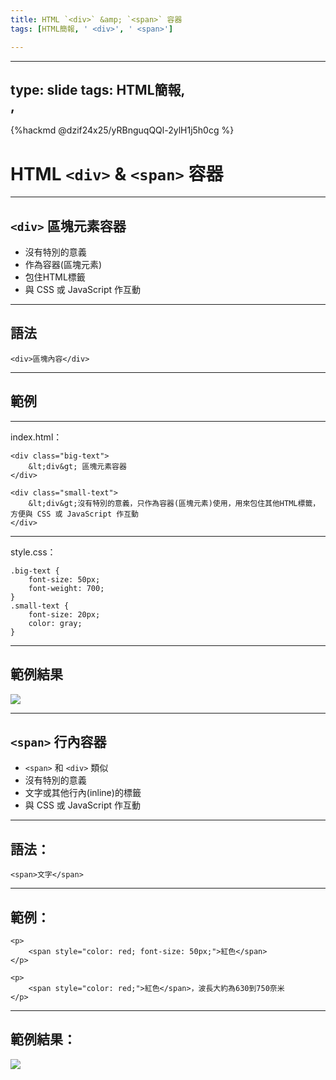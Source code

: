 ```yaml
---
title: HTML `<div>` &amp; `<span>` 容器
tags: [HTML簡報, ' <div>', ' <span>']

---
```


---
type: slide
tags: HTML簡報, <div>, <span>
---

{%hackmd @dzif24x25/yRBnguqQQl-2ylH1j5h0cg %}

# HTML `<div>` &amp; `<span>` 容器

---

## `<div>` 區塊元素容器

* 沒有特別的意義
* 作為容器(區塊元素)
* 包住HTML標籤
* 與 CSS 或 JavaScript 作互動

---

## 語法

```htmlembedded!
<div>區塊內容</div>	
```

---

## 範例

---


index.html：
```htmlembedded!
<div class="big-text">
    &lt;div&gt; 區塊元素容器
</div>

<div class="small-text">
    &lt;div&gt;沒有特別的意義，只作為容器(區塊元素)使用，用來包住其他HTML標籤，方便與 CSS 或 JavaScript 作互動
</div>
```

---

style.css：
```css=
.big-text {
    font-size: 50px;
    font-weight: 700;
}
.small-text {
    font-size: 20px;
    color: gray;
}
```

---

## 範例結果
   
![](https://i.imgur.com/JkhXtG1.png)

---

## `<span>` 行內容器

* `<span>` 和 `<div>` 類似
* 沒有特別的意義
* 文字或其他行內(inline)的標籤
* 與 CSS 或 JavaScript 作互動

---

## 語法：

```htmlembedded!
<span>文字</span>	
```

---

## 範例：

```htmlembedded=
<p>
    <span style="color: red; font-size: 50px;">紅色</span>
</p>

<p>
    <span style="color: red;">紅色</span>，波長大約為630到750奈米
</p> 
```

---

## 範例結果：

![](https://i.imgur.com/Z1S8Ovn.png)
